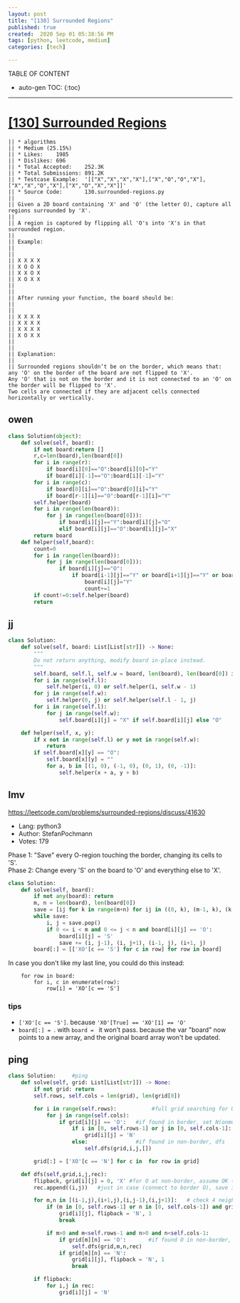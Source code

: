 ```yaml
---
layout: post
title: "[130] Surrounded Regions"
published: true
created:  2020 Sep 01 05:38:56 PM
tags: [python, leetcode, medium]
categories: [tech]

---
```


TABLE OF CONTENT

* auto-gen TOC:
{:toc}

- - -

# [[130] Surrounded Regions](https://leetcode.com/problems/surrounded-regions/description/)

    || * algorithms
    || * Medium (25.15%)
    || * Likes:    1985
    || * Dislikes: 696
    || * Total Accepted:    252.3K
    || * Total Submissions: 891.2K
    || * Testcase Example:  '[["X","X","X","X"],["X","O","O","X"],["X","X","O","X"],["X","O","X","X"]]'
    || * Source Code:       130.surrounded-regions.py
    ||
    || Given a 2D board containing 'X' and 'O' (the letter O), capture all regions surrounded by 'X'.
    ||
    || A region is captured by flipping all 'O's into 'X's in that surrounded region.
    ||
    || Example:
    ||
    ||
    || X X X X
    || X O O X
    || X X O X
    || X O X X
    ||
    ||
    || After running your function, the board should be:
    ||
    ||
    || X X X X
    || X X X X
    || X X X X
    || X O X X
    ||
    ||
    || Explanation:
    ||
    || Surrounded regions shouldn’t be on the border, which means that:
    any 'O' on the border of the board are not flipped to 'X'. 
    Any 'O' that is not on the border and it is not connected to an 'O' on the border will be flipped to 'X'. 
    Two cells are connected if they are adjacent cells connected horizontally or vertically.


## owen

```python
class Solution(object):
    def solve(self, board):
        if not board:return []
        r,c=len(board),len(board[0])
        for i in range(r):
            if board[i][0]=="O":board[i][0]="Y"
            if board[i][-1]=="O":board[i][-1]="Y"
        for i in range(c):
            if board[0][i]=="O":board[0][i]="Y"
            if board[r-1][i]=="O":board[r-1][i]="Y"
        self.helper(board)
        for i in range(len(board)):
            for j in range(len(board[0])):
                if board[i][j]=="Y":board[i][j]="O"
                elif board[i][j]=="O":board[i][j]="X"
        return board
    def helper(self,board):
        count=0
        for i in range(len(board)):
            for j in range(len(board[0])):
                if board[i][j]=="O":
                    if board[i-1][j]=="Y" or board[i+1][j]=="Y" or board[i][j-1]=="Y" or board[i][j+1]=="Y":
                        board[i][j]="Y"
                        count+=1
        if count!=0:self.helper(board)
        return
```

## jj

```python
class Solution:
    def solve(self, board: List[List[str]]) -> None:
        """
        Do not return anything, modify board in-place instead.
        """
        self.board, self.l, self.w = board, len(board), len(board[0]) if board else 0
        for i in range(self.l):
            self.helper(i, 0) or self.helper(i, self.w - 1)
        for j in range(self.w):
            self.helper(0, j) or self.helper(self.l - 1, j)
        for i in range(self.l):
            for j in range(self.w):
                self.board[i][j] = "X" if self.board[i][j] else "O"

    def helper(self, x, y):
        if x not in range(self.l) or y not in range(self.w):
            return
        if self.board[x][y] == "O":
            self.board[x][y] = ""
            for a, b in [(1, 0), (-1, 0), (0, 1), (0, -1)]:
                self.helper(x + a, y + b)
```

## lmv

https://leetcode.com/problems/surrounded-regions/discuss/41630

* Lang:    python3
* Author:  StefanPochmann
* Votes:   179

Phase 1: "Save" every O-region touching the border, changing its cells to 'S'.  
Phase 2: Change every 'S' on the board to 'O' and everything else to 'X'.

```python
class Solution:
    def solve(self, board):
        if not any(board): return
        m, n = len(board), len(board[0])
        save = [ij for k in range(m+n) for ij in ((0, k), (m-1, k), (k, 0), (k, n-1))]
        while save:
            i, j = save.pop()
            if 0 <= i < m and 0 <= j < n and board[i][j] == 'O':
                board[i][j] = 'S'
                save += (i, j-1), (i, j+1), (i-1, j), (i+1, j)
        board[:] = [['XO'[c == 'S'] for c in row] for row in board]
```

In case you don't like my last line, you could do this instead:

        for row in board:
            for i, c in enumerate(row):
                row[i] = 'XO'[c == 'S']

### tips

* `['XO'[c == 'S']`. because `'XO'[True] == 'XO'[1] == 'O'`
* `board[:] = `.  with `board = ` it won't pass. because the var "board" now
  points to a new array, and the original board array won't be updated.


## ping

```python
class Solution:     #ping
    def solve(self, grid: List[List[str]]) -> None:
        if not grid: return
        self.rows, self.cols = len(grid), len(grid[0])

        for i in range(self.rows):           #full grid searching for O
            for j in range(self.cols):
                if grid[i][j] == 'O':   #if found in border, set N(onmutable)
                    if i in [0, self.rows-1] or j in [0, self.cols-1]:
                        grid[i][j] = 'N'
                    else:               #if found in non-border, dfs
                        self.dfs(grid,i,j,[])

        grid[:] = ['XO'[c == 'N'] for c in  for row in grid]

    def dfs(self,grid,i,j,rec):
        flipback, grid[i][j] = 0, 'X' #for O at non-border, assume OK to flip to X.
        rec.append((i,j))   #just in case (connect to border O), save its index

        for m,n in [(i-1,j),(i+1,j),(i,j-1),(i,j+1)]:   # check 4 neighbors
            if (m in [0, self.rows-1] or n in [0, self.cols-1]) and grid[m][n] in ['O', 'N']:
                grid[i][j], flipback = 'N', 1
                break

            if m>0 and m<self.rows-1 and n>0 and n<self.cols-1:
                if grid[m][n] == 'O':       #if found O in non-border, dfs
                    self.dfs(grid,m,n,rec)
                if grid[m][n] == 'N':
                    grid[i][j], flipback = 'N', 1
                    break

        if flipback:
            for i,j in rec:
                grid[i][j] = 'N'
```

